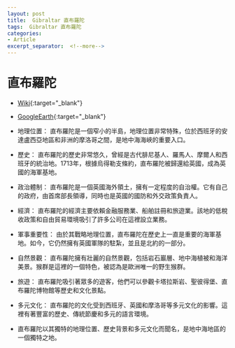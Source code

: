 ```yaml
---
layout: post
title:  Gibraltar 直布羅陀
tags:  Gibraltar 直布羅陀
categories:
- Article
excerpt_separator:  <!--more-->
---
```

# 直布羅陀
- [Wiki](https://zh.wikipedia.org/zh-tw/%E7%9B%B4%E5%B8%83%E7%BD%97%E9%99%80 "Wiki"){:target="_blank"} 
- [GoogleEarth](https://earth.google.com/web/search/Gibraltar/@36.13123665,-5.35265501,11.21822942a,11138.28870803d,35y,-3.1917822h,6.44934494t,0r/"GoogleEarth"){:target="_blank"} 

- 地理位置： 直布羅陀是一個窄小的半島，地理位置非常特殊，位於西班牙的安達盧西亞地區和非洲的摩洛哥之間，是地中海海峽的重要入口。

- 歷史： 直布羅陀的歷史非常悠久，曾經是古代腓尼基人、羅馬人、摩爾人和西班牙的統治地。1713年，根據烏得勒支條約，直布羅陀被歸還給英國，成為英國的海軍基地。

- 政治體制： 直布羅陀是一個英國海外領土，擁有一定程度的自治權。它有自己的政府，由首席部長領導，同時也是英國的國防和外交政策負責人。

- 經濟： 直布羅陀的經濟主要依賴金融服務業、船舶註冊和旅遊業。該地的低稅收政策和自由貿易環境吸引了許多公司在這裡設立業務。

- 軍事重要性： 由於其戰略地理位置，直布羅陀在歷史上一直是重要的海軍基地。如今，它仍然擁有英國軍隊的駐紮，並且是北約的一部分。

- 自然景觀： 直布羅陀擁有壯麗的自然景觀，包括岩石巖層、地中海植被和海洋美景。猴群是這裡的一個特色，被認為是歐洲唯一的野生猴群。

- 旅遊： 直布羅陀吸引著眾多的遊客，他們可以參觀卡塔拉斯岩、聖彼得堡、直布羅陀博物館等歷史和文化景點。

- 多元文化： 直布羅陀的文化受到西班牙、英國和摩洛哥等多元文化的影響。這裡有著豐富的歷史、傳統節慶和多元的語言環境。

- 直布羅陀以其獨特的地理位置、歷史背景和多元文化而聞名，是地中海地區的一個獨特之地。
